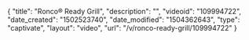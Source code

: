 {
    "title": "Ronco&reg; Ready Grill",
    "description": "",
    "videoid": "109994722",
    "date_created": "1502523740",
    "date_modified": "1504362643",
    "type": "captivate",
    "layout": "video",
    "url": "\/v\/ronco-ready-grill\/109994722"
}
